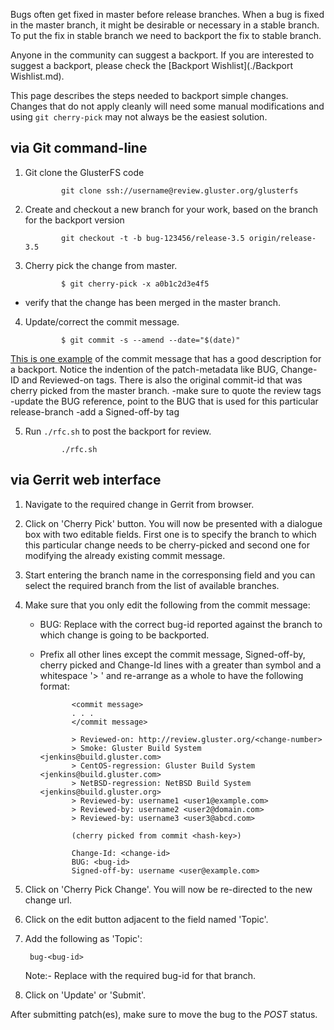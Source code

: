 Bugs often get fixed in master before release branches. When a bug is
fixed in the master branch, it might be desirable or necessary in a
stable branch. To put the fix in stable branch we need to backport the
fix to stable branch.

Anyone in the community can suggest a backport. If you are interested to
suggest a backport, please check the [Backport
Wishlist](./Backport Wishlist.md).

This page describes the steps needed to backport simple changes. Changes
that do not apply cleanly will need some manual modifications and using
`git cherry-pick` may not always be the easiest solution.

## via Git command-line
1.  Git clone the GlusterFS code

                git clone ssh://username@review.gluster.org/glusterfs

2.  Create and checkout a new branch for your work, based on the branch
    for the backport version

                git checkout -t -b bug-123456/release-3.5 origin/release-3.5

3.  Cherry pick the change from master.

                $ git cherry-pick -x a0b1c2d3e4f5
 -   verify that the change has been merged in the master branch.

4.  Update/correct the commit message.

                $ git commit -s --amend --date="$(date)"
[This is one example](https://github.com/gluster/glusterfs/commit/40407afb529f6e5fa2f79e9778c2f527122d75eb) of the commit message that has a good description for a backport. Notice the indention of the patch-metadata like BUG, Change-ID and Reviewed-on tags. There is also the original commit-id that was cherry picked from the master branch.
 -make sure to quote the review tags
 -update the BUG reference, point to the BUG that is used for this
particular release-branch
 -add a Signed-off-by tag

5.  Run `./rfc.sh` to post the backport for review.

                ./rfc.sh

## via Gerrit web interface
1. Navigate to the required change in Gerrit from browser.

2. Click on 'Cherry Pick' button. You will now be presented with a dialogue box with two editable fields. First
   one is to specify the branch to which this particular change needs to be
cherry-picked and second one for modifying the already existing commit message.

3. Start entering the branch name in the corresponsing field and you can select
   the required branch from the list of available branches.

4. Make sure that you only edit the following from the commit message:

   * BUG: Replace with the correct bug-id reported against the branch to which change is going to be backported.
   * Prefix all other lines except the commit message, Signed-off-by, cherry picked and Change-Id lines with a greater than symbol and a whitespace '> ' and re-arrange as a whole to have the following format:

                <commit message>
                . . .
                </commit message>

                > Reviewed-on: http://review.gluster.org/<change-number>
                > Smoke: Gluster Build System <jenkins@build.gluster.com>
                > CentOS-regression: Gluster Build System <jenkins@build.gluster.com>
                > NetBSD-regression: NetBSD Build System <jenkins@build.gluster.org>
                > Reviewed-by: username1 <user1@example.com>
                > Reviewed-by: username2 <user2@domain.com>
                > Reviewed-by: username3 <user3@abcd.com>

                (cherry picked from commit <hash-key>)

                Change-Id: <change-id>
                BUG: <bug-id>
                Signed-off-by: username <user@example.com>

5. Click on 'Cherry Pick Change'. You will now be re-directed to the new change url.

6. Click on the edit button adjacent to the field named 'Topic'.

7. Add the following as 'Topic':

        bug-<bug-id>
   Note:- Replace <bug-id> with the required bug-id for that branch.

8. Click on 'Update' or 'Submit'.

After submitting patch(es), make sure to move the bug to the *POST*
status.
